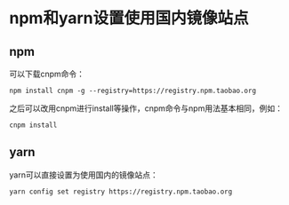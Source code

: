 # npm和yarn设置使用国内镜像站点


## npm

可以下载cnpm命令：

    npm install cnpm -g --registry=https://registry.npm.taobao.org

之后可以改用cnpm进行install等操作，cnpm命令与npm用法基本相同，例如：

    cnpm install

## yarn

yarn可以直接设置为使用国内的镜像站点：

    yarn config set registry https://registry.npm.taobao.org
